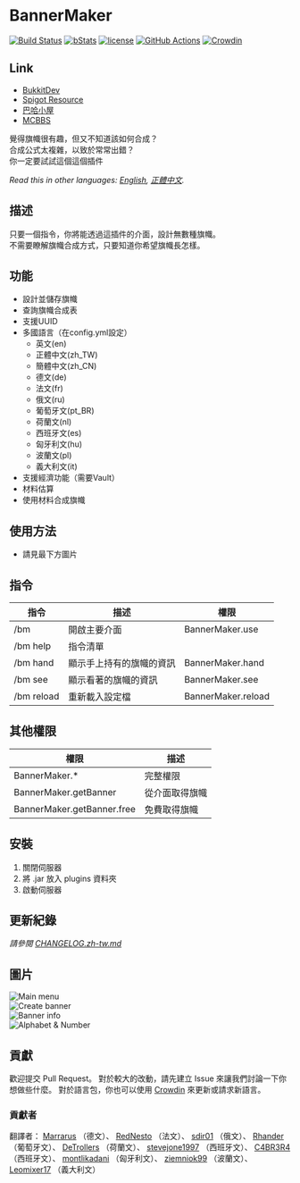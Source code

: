 # BannerMaker
[![Build Status](https://ci.kid7.club/job/BannerMaker/badge/icon)](https://ci.kid7.club/job/BannerMaker/)
[![bStats](https://img.shields.io/badge/bStats-1.4-brightgreen.svg)](https://bstats.org/plugin/bukkit/BannerMaker)
[![license](https://img.shields.io/github/license/jyhsu2000/BannerMaker.svg)](https://github.com/jyhsu2000/BannerMaker/blob/master/LICENSE)
[![GitHub Actions](https://github.com/jyhsu2000/BannerMaker/actions/workflows/maven.yml/badge.svg)](https://github.com/jyhsu2000/BannerMaker/actions/workflows/maven.yml)
[![Crowdin](https://badges.crowdin.net/bannermaker/localized.svg)](https://crowdin.com/project/bannermaker)
## Link
* [BukkitDev](https://dev.bukkit.org/projects/bannermaker)
* [Spigot Resource](http://www.spigotmc.org/resources/bannermaker.4380/)
* [巴哈小屋](http://home.gamer.com.tw/creationDetail.php?sn=2760067)
* [MCBBS](http://www.mcbbs.net/thread-415289-1-1.html)

覺得旗幟很有趣，但又不知道該如何合成？  
合成公式太複雜，以致於常常出錯？  
你一定要試試這個這個插件

*Read this in other languages: [English](README.md), [正體中文](README.zh-tw.md).*

## 描述
只要一個指令，你將能透過這插件的介面，設計無數種旗幟。  
不需要瞭解旗幟合成方式，只要知道你希望旗幟長怎樣。

## 功能
* 設計並儲存旗幟
* 查詢旗幟合成表
* 支援UUID
* 多國語言（在config.yml設定）  
  * 英文(en)
  * 正體中文(zh_TW)
  * 簡體中文(zh_CN)
  * 德文(de)
  * 法文(fr)
  * 俄文(ru)
  * 葡萄牙文(pt_BR)
  * 荷蘭文(nl)
  * 西班牙文(es)
  * 匈牙利文(hu)
  * 波蘭文(pl)
  * 義大利文(it)
* 支援經濟功能（需要Vault）
* 材料估算
* 使用材料合成旗幟

## 使用方法
* 請見最下方圖片

## 指令
|**指令**|**描述**|**權限**|
|---|---|---|
|/bm|開啟主要介面|BannerMaker.use|
|/bm help|指令清單||
|/bm hand|顯示手上持有的旗幟的資訊|BannerMaker.hand|
|/bm see|顯示看著的旗幟的資訊|BannerMaker.see|
|/bm reload|重新載入設定檔|BannerMaker.reload|

## 其他權限
|**權限**|**描述**|
|---|---|
|BannerMaker.*|完整權限|
|BannerMaker.getBanner|從介面取得旗幟|
|BannerMaker.getBanner.free|免費取得旗幟|

## 安裝
1. 關閉伺服器
2. 將 .jar 放入 plugins 資料夾
3. 啟動伺服器

## 更新紀錄

*請參閱 [CHANGELOG.zh-tw.md](CHANGELOG.zh-tw.md)*

## 圖片

![Main menu](http://i.imgur.com/rMTTfsE.png)  
![Create banner](http://i.imgur.com/HB6Dhm3.png)  
![Banner info](http://i.imgur.com/Xydmcbj.png)  
![Alphabet & Number](http://i.imgur.com/tGHmakp.png)

## 貢獻

歡迎提交 Pull Request。 對於較大的改動，請先建立 Issue 來讓我們討論一下你想做些什麼。 對於語言包，你也可以使用 [Crowdin](https://crowdin.com/project/bannermaker)
來更新或請求新語言。

### 貢獻者

翻譯者：
[Marrarus](https://github.com/Marrarus) （德文）、
[RedNesto](https://github.com/RedNesto) （法文）、
[sdir01](https://www.spigotmc.org/members/sdir01.238854/) （俄文）、
[Rhander](https://www.spigotmc.org/members/rhander.103119/) （葡萄牙文）、
[DeTrollers](https://www.spigotmc.org/members/detrollers.174265/) （荷蘭文）、
[stevejone1997](https://www.spigotmc.org/members/stevejone1997.432373/) （西班牙文）、
[C4BR3R4](https://www.spigotmc.org/members/c4br3r4.26779/) （西班牙文）、
[montlikadani](https://www.spigotmc.org/members/toldi.251100/) （匈牙利文）、
[ziemniok99](https://www.spigotmc.org/members/ziemniok99.596334/) （波蘭文）、
[Leomixer17](https://www.spigotmc.org/members/leomixer17.140367/) （義大利文）
